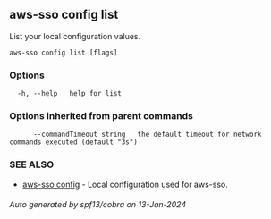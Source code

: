 ## aws-sso config list

List your local configuration values.

```
aws-sso config list [flags]
```

### Options

```
  -h, --help   help for list
```

### Options inherited from parent commands

```
      --commandTimeout string   the default timeout for network commands executed (default "3s")
```

### SEE ALSO

* [aws-sso config](aws-sso_config.md)	 - Local configuration used for aws-sso.

###### Auto generated by spf13/cobra on 13-Jan-2024
